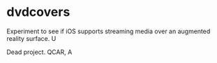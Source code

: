 # dvdcovers
Experiment to see if iOS supports streaming media over an augmented reality surface. U

Dead project. QCAR, A
